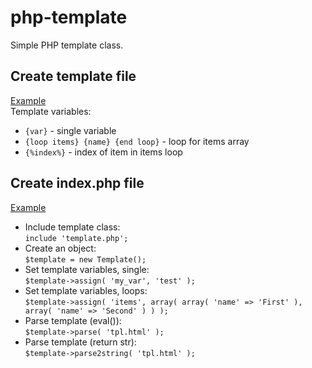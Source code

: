 # php-template

Simple PHP template class.

## Create template file
[Example](https://github.com/isRuslan/php-template/blob/master/tpl.html) <br>
Template variables:<br>
- `{var}` - single variable <br>
- `{loop items} {name} {end loop}` - loop for items array <br>
- `{%index%}` - index of item in items loop

## Create index.php file
[Example](https://github.com/isRuslan/php-template/blob/master/index.php) <br>
- Include template class:<br>
`include 'template.php';`
- Create an object:<br>
`$template = new Template();`
- Set template variables, single:<br>
`$template->assign( 'my_var', 'test' );`
- Set template variables, loops:<br>
`$template->assign( 'items', array( array( 'name' => 'First' ), array( 'name' => 'Second' ) ) );`
- Parse template (eval()):<br>
`$template->parse( 'tpl.html' );`
- Parse template (return str):<br>
`$template->parse2string( 'tpl.html' );`
